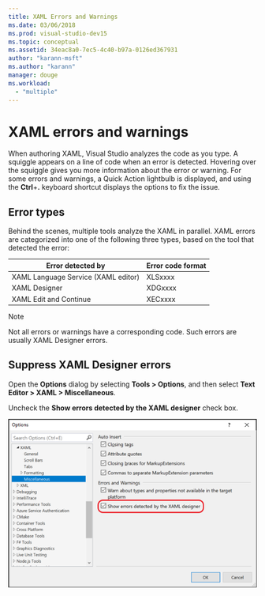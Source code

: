 ```yaml
---
title: XAML Errors and Warnings
ms.date: 03/06/2018
ms.prod: visual-studio-dev15
ms.topic: conceptual
ms.assetid: 34eac8a0-7ec5-4c40-b97a-0126ed367931
author: "karann-msft"
ms.author: "karann"
manager: douge
ms.workload:
  - "multiple"
---
```

# XAML errors and warnings

When authoring XAML, Visual Studio analyzes the code as you type. A squiggle appears on a line of code when an error is detected. Hovering over the squiggle gives you more information about the error or warning. For some errors and warnings, a Quick Action lightbulb is displayed, and using the **Ctrl**+**.** keyboard shortcut displays the options to fix the issue.

## Error types

Behind the scenes, multiple tools analyze the XAML in parallel. XAML errors are categorized into one of the following three types, based on the tool that detected the error:

|**Error detected by**|**Error code format**|
| - |-----------------|
|XAML Language Service (XAML editor)|XLSxxxx|
|XAML Designer|XDGxxxx|
|XAML Edit and Continue|XECxxxx|

> [!Note]
> Not all errors or warnings have a corresponding code. Such errors are usually XAML Designer errors.


## Suppress XAML Designer errors

Open the **Options** dialog by selecting **Tools > Options**, and then select **Text Editor > XAML > Miscellaneous**.

Uncheck the **Show errors detected by the XAML designer** check box.

![Suppress XAML Designer errors](../designers/media/suppress_xaml_designer_errors.png)
